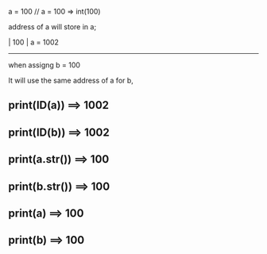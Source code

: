 a = 100
// a = 100 => int(100)

address of a will store in a;
 
| 100 |   a = 1002 
******************

when assigng b = 100

It will use the same address of a for b,

print(ID(a))  ==> 1002 
--------------------------------
print(ID(b))  ==> 1002
--------------------------------
print(a.__str__())  ==> 100  
--------------------------------
print(b.__str__())  ==> 100
--------------------------------
print(a) ==> 100
--------------------------------
print(b) ==> 100
--------------------------------